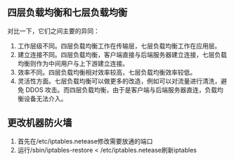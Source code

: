 ## 四层负载均衡和七层负载均衡
对比一下，它们之间主要的异同：

1. 工作层级不同。四层负载均衡工作在传输层，七层负载均衡工作在应用层。
1. 建立连接不同。四层负载均衡，客户端直接与后端服务器建立连接，七层负载均衡则作为中间用户与上下游建立连接。
1. 效率不同。四层负载均衡相对效率较高，七层负载均衡效率较低。
1. 灵活性方面。七层负载均衡可以做更多的改造，例如可以对流量进行清洗，避免 DDOS 攻击。而四层负载均衡，由于是客户端与后端服务器直连，负载均衡设备无法介入。

## 更改机器防火墙
1. 首先在/etc/iptables.netease修改需要放通的端口
2. 运行/sbin/iptables-restore < /etc/iptables.netease刷新iptables
